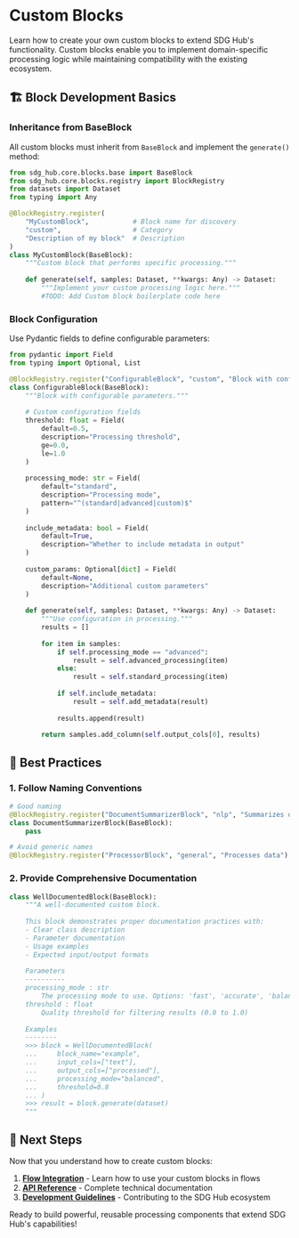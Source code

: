 # Custom Blocks

Learn how to create your own custom blocks to extend SDG Hub's functionality. Custom blocks enable you to implement domain-specific processing logic while maintaining compatibility with the existing ecosystem.

## 🏗️ Block Development Basics

### Inheritance from BaseBlock

All custom blocks must inherit from `BaseBlock` and implement the `generate()` method:

```python
from sdg_hub.core.blocks.base import BaseBlock
from sdg_hub.core.blocks.registry import BlockRegistry
from datasets import Dataset
from typing import Any

@BlockRegistry.register(
    "MyCustomBlock",           # Block name for discovery
    "custom",                  # Category
    "Description of my block"  # Description
)
class MyCustomBlock(BaseBlock):
    """Custom block that performs specific processing."""
    
    def generate(self, samples: Dataset, **kwargs: Any) -> Dataset:
        """Implement your custom processing logic here."""
        #TODO: Add Custom block boilerplate code here
```

### Block Configuration

Use Pydantic fields to define configurable parameters:

```python
from pydantic import Field
from typing import Optional, List

@BlockRegistry.register("ConfigurableBlock", "custom", "Block with configuration")
class ConfigurableBlock(BaseBlock):
    """Block with configurable parameters."""
    
    # Custom configuration fields
    threshold: float = Field(
        default=0.5,
        description="Processing threshold",
        ge=0.0,
        le=1.0
    )
    
    processing_mode: str = Field(
        default="standard",
        description="Processing mode",
        pattern="^(standard|advanced|custom)$"
    )
    
    include_metadata: bool = Field(
        default=True,
        description="Whether to include metadata in output"
    )
    
    custom_params: Optional[dict] = Field(
        default=None,
        description="Additional custom parameters"
    )
    
    def generate(self, samples: Dataset, **kwargs: Any) -> Dataset:
        """Use configuration in processing."""
        results = []
        
        for item in samples:
            if self.processing_mode == "advanced":
                result = self.advanced_processing(item)
            else:
                result = self.standard_processing(item)
            
            if self.include_metadata:
                result = self.add_metadata(result)
                
            results.append(result)
        
        return samples.add_column(self.output_cols[0], results)
```

## 🚀 Best Practices

### 1. Follow Naming Conventions
```python
# Good naming
@BlockRegistry.register("DocumentSummarizerBlock", "nlp", "Summarizes documents")
class DocumentSummarizerBlock(BaseBlock):
    pass

# Avoid generic names
@BlockRegistry.register("ProcessorBlock", "general", "Processes data")  # Too generic
```

### 2. Provide Comprehensive Documentation
```python
class WellDocumentedBlock(BaseBlock):
    """A well-documented custom block.
    
    This block demonstrates proper documentation practices with:
    - Clear class description
    - Parameter documentation
    - Usage examples
    - Expected input/output formats
    
    Parameters
    ----------
    processing_mode : str
        The processing mode to use. Options: 'fast', 'accurate', 'balanced'
    threshold : float
        Quality threshold for filtering results (0.0 to 1.0)
    
    Examples
    --------
    >>> block = WellDocumentedBlock(
    ...     block_name="example",
    ...     input_cols=["text"],
    ...     output_cols=["processed"],
    ...     processing_mode="balanced",
    ...     threshold=0.8
    ... )
    >>> result = block.generate(dataset)
    """
```

## 🚀 Next Steps

Now that you understand how to create custom blocks:

1. **[Flow Integration](../flows/overview.md)** - Learn how to use your custom blocks in flows
2. **[API Reference](../api-reference.md)** - Complete technical documentation
3. **[Development Guidelines](../development.md)** - Contributing to the SDG Hub ecosystem

Ready to build powerful, reusable processing components that extend SDG Hub's capabilities!

